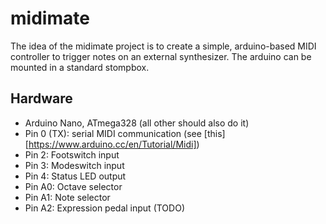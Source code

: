 # midimate

The idea of the midimate project is to create a simple, arduino-based MIDI controller
to trigger notes on an external synthesizer. The arduino can be mounted in a standard
stompbox.


## Hardware

 - Arduino Nano, ATmega328 (all other should also do it)
 - Pin 0 (TX): serial MIDI communication (see [this][https://www.arduino.cc/en/Tutorial/Midi])
 - Pin 2: Footswitch input
 - Pin 3: Modeswitch input
 - Pin 4: Status LED output
 - Pin A0: Octave selector
 - Pin A1: Note selector
 - Pin A2: Expression pedal input (TODO)